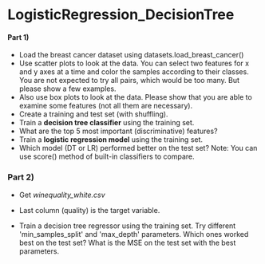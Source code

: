 # LogisticRegression_DecisionTree

#### Part 1)
- Load the breast cancer dataset using datasets.load_breast_cancer()
- Use scatter plots to look at the data. You can select two features for x and y axes at a time and color the samples according to their classes. You are not expected to try all pairs, which would be too many. But please show a few examples. 
- Also use box plots to look at the data. Please show that you are able to examine some features (not all them are necessary).
- Create a training and test set (with shuffling).
- Train a **decision tree classifier** using the training set.
- What are the top 5 most important (discriminative) features?
- Train a **logistic regression model** using the training set.
- Which model (DT or LR) performed better on the test set? Note: You can use score() method of built-in classifiers to compare.


### Part 2)

- Get *winequality_white.csv*
- Last column (quality) is the target variable.

- Train a decision tree regressor using the training set. Try different 'min_samples_split' and 'max_depth' parameters. Which ones worked best on the test set? What is the MSE on the test set with the best parameters.
